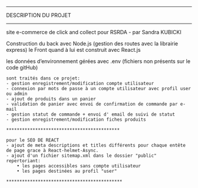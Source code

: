 
*******************************************
DESCRIPTION DU PROJET
*******************************************

site e-commerce de click and collect pour RSRDA - par Sandra KUBICKI




Construction du back avec Node.js (gestion des routes  avec la librairie express) 
le Front quand à lui est construit avec React.js

les données d’environnement gérées avec .env (fichiers non présents sur le code gitHub)


    
    sont traités dans ce projet:
    - gestion enregistrement/modification compte utilisateur
    - connexion par mots de passe à un compte utilisateur avec profil user ou admin
    - ajout de produits dans un panier
    - validation de panier avec envoi de confirmation de commande par e-mail
    - gestion statut de commande + envoi d' email de suivi de statut
    - gestion enregistrement/modification fiches produits

    *******************************************

    pour le SEO DE REACT
    - ajout de meta descriptions et titles différents pour chaque entête de page grace à React-helmet-Async.
    - ajout d'un fichier sitemap.xml dans le dossier "public" repertoriant:
        • les pages accessibles sans compte utilisateur
        • les pages destinées au profil "user"
 
    ********************************************
